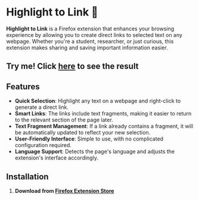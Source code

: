 # Highlight to Link 🔗

**Highlight to Link** is a Firefox extension that enhances your browsing experience by allowing you to create direct links to selected text on any webpage. Whether you're a student, researcher, or just curious, this extension makes sharing and saving important information easier.

## Try me! Click [here](https://github.com/JaceTheBlu/Highlight-to-Link?tab=readme-ov-file#:~:text=saving%20important%20information%20easier.) to see the result

## Features

- **Quick Selection**: Highlight any text on a webpage and right-click to generate a direct link.
- **Smart Links**: The links include text fragments, making it easier to return to the relevant section of the page later.
- **Text Fragment Management**: If a link already contains a fragment, it will be automatically updated to reflect your new selection.
- **User-Friendly Interface**: Simple to use, with no complicated configuration required.
- **Language Support**: Detects the page's language and adjusts the extension's interface accordingly.

## Installation

1. **Download from [Firefox Extension Store](https://addons.mozilla.org/en-US/firefox/addon/highlight-to-link/)**
